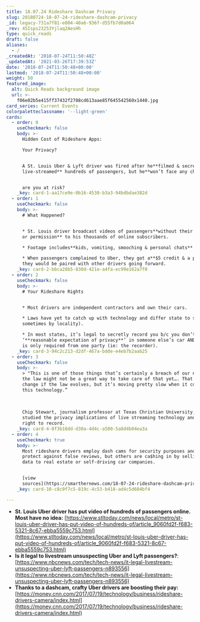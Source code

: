 ```yaml
---
title: 18.07.24 Rideshare Dashcam Privacy
slug: 20180724-18-07-24-rideshare-dashcam-privacy
_id: legacy-731a7f81-e004-40a6-936f-d55fb7d0a064
_rev: 45Isps23253Yjlaq2AesHh
type: quick_reads
draft: false
aliases:
  - /
_createdAt: '2018-07-24T11:50:48Z'
_updatedAt: '2021-03-26T17:39:53Z'
date: '2018-07-24T11:50:48+00:00'
lastmod: '2018-07-24T11:50:48+00:00'
weight: 50
featured_image:
  alt: Quick Reads background image
  url: >-
    f06e02b5e415ff37432f2788cd613aae85f645542560x1440.jpg
card_series: Current Events
colorpaletteclassname: '--light-green'
cards:
  - order: 0
    useCheckmark: false
    body: >-
      Hidden Cost of Rideshare Apps:  

      Your Privacy?


      A St. Louis Uber & Lyft driver was fired after he**filmed & secretly
      live-streamed** hundreds of passengers, but he**won’t face any charges**.


      are you at risk?
    _key: card-1-aa17ce9e-0b16-4530-b3a3-94bdbdae382d
  - order: 1
    useCheckmark: false
    body: >-
      # What Happened?


      * St. Louis driver broadcast videos of passengers**without their knowledge
      or permission** to his thousands of online subscribers.

      * Footage includes**kids, vomiting, smooching & personal chats**.

      * When passengers complained to Uber, they got a**$5 credit & a promise**
      they would be paired with other drivers going forward.
    _key: card-2-bbca28b5-830d-421e-a4fa-ec99e162a7f0
  - order: 2
    useCheckmark: false
    body: >-
      # Your Rideshare Rights


      * Most drivers are independent contractors and own their cars.

      * Laws have yet to catch up with technology and differ state to state (&
      sometimes by locality).

      * In most states, it’s legal to secretly record you b/c you don’t have a
      ‘**reasonable expectation of privacy**’ in someone else’s car AND consent
      is only required from one party (ie: the recorder).
    _key: card-3-94c2c213-d2df-467a-bdde-e4eb7b2aab25
  - order: 3
    useCheckmark: false
    body: >-
      > "This is one of those things that’s certainly a breach of our norms, but
      the law might not be a great way to take care of that yet…. That could
      change if the law evolves, but it’s moving pretty slow when it comes to
      this technology.”  
        
        
        
      Chip Stewart, journalism professor at Texas Christian University, who
      studied the privacy implications of live streaming technology and the
      right to record.
    _key: card-4-0f3b18dd-d30a-4d4c-a500-5a8d4b04ea3a
  - order: 4
    useCheckmark: true
    body: >-
      Most rideshare drivers employ dash cams for security purposes and to
      protect against false reviews, but others are ca$hing in by selling their
      data to real estate or self-driving car companies.


      [view
      sources](https://smarthernews.com/18-07-24-rideshare-dashcam-privacy/)
    _key: card-10-c8c9f7c5-819c-4c53-b418-ad4c5d604bf4

---
```

* **St. Louis Uber driver has put video of hundreds of passengers online. Most have no idea:** [https://www.stltoday.com/news/local/metro/st-louis-uber-driver-has-put-video-of-hundreds-of/article_9060fd2f-f683-5321-8c67-ebba5559c753.html](https://www.stltoday.com/news/local/metro/st-louis-uber-driver-has-put-video-of-hundreds-of/article_9060fd2f-f683-5321-8c67-ebba5559c753.html)
* **Is it legal to livestream unsuspecting Uber and Lyft passengers?**:  
[https://www.nbcnews.com/tech/tech-news/it-legal-livestream-unsuspecting-uber-lyft-passengers-n893556](https://www.nbcnews.com/tech/tech-news/it-legal-livestream-unsuspecting-uber-lyft-passengers-n893556)
* **Thanks to a dashcam, crafty Uber drivers are boosting their pay:** [https://money.cnn.com/2017/07/19/technology/business/rideshare-drivers-camera/index.html](https://money.cnn.com/2017/07/19/technology/business/rideshare-drivers-camera/index.html)